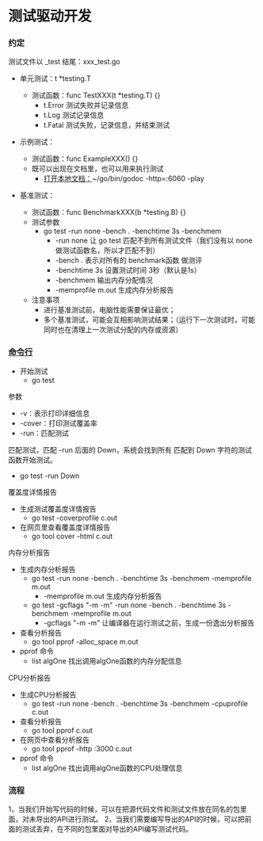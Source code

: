 # 测试驱动开发

### 约定
测试文件以 _test 结尾：xxx_test.go

- 单元测试：t *testing.T
  - 测试函数：func TestXXX(t *testing.T) {}
    - t.Error 测试失败并记录信息
    - t.Log 测试记录信息
    - t.Fatal 测试失败，记录信息，并结束测试


- 示例测试：
  - 测试函数：func ExampleXXX() {}
  - 既可以出现在文档里，也可以用来执行测试
    - [打开本地文档：](https://learnku.com/articles/56426)~/go/bin/godoc -http=:6060 -play

- 基准测试：
  - 测试函数：func BenchmarkXXX(b *testing.B) {}
  - 测试参数
    - go test -run none -bench . -benchtime 3s -benchmem
      - -run none 让 go test 匹配不到所有测试文件（我们没有以 none 做测试函数名，所以才匹配不到）
      - -bench . 表示对所有的 benchmark函数 做测评
      - -benchtime 3s 设置测试时间 3秒（默认是1s）
      - -benchmem 输出内存分配情况
      - -memprofile m.out 生成内存分析报告
  - 注意事项
    - 进行基准测试前，电脑性能需要保证最优；
    - 多个基准测试，可能会互相影响测试结果；（运行下一次测试时，可能同时也在清理上一次测试分配的内存或资源）


### [命令行](https://hyper0x.github.io/go_command_tutorial/#/0.7)
- 开始测试
  - go test

参数
  - -v：表示打印详细信息
  - -cover：打印测试覆盖率
  - -run：匹配测试
  
匹配测试，匹配 -run 后面的 Down，系统会找到所有 匹配到 Down 字符的测试函数开始测试。
  - go test -run Down

覆盖度详情报告
  - 生成测试覆盖度详情报告
    - go test -coverprofile c.out
  - 在网页里查看覆盖度详情报告
    - go tool cover -html c.out

内存分析报告
  - 生成内存分析报告
    - go test -run none -bench . -benchtime 3s -benchmem -memprofile m.out
      - -memprofile m.out 生成内存分析报告
    - go test -gcflags "-m -m" -run none -bench . -benchtime 3s -benchmem -memprofile m.out
      - -gcflags "-m -m" 让编译器在运行测试之前，生成一份逸出分析报告
  - 查看分析报告
    - go tool pprof -alloc_space m.out
  - pprof 命令
    - list algOne 找出调用algOne函数的内存分配信息

CPU分析报告
  - 生成CPU分析报告
    - go test -run none -bench . -benchtime 3s -benchmem -cpuprofile c.out
  - 查看分析报告
    - go tool pprof c.out
  - 在网页中查看分析报告
    - go tool pprof -http :3000 c.out
  - pprof 命令
    - list algOne 找出调用algOne函数的CPU处理信息



### 流程
1，当我们开始写代码的时候，可以在把源代码文件和测试文件放在同名的包里面，对未导出的API进行测试。
2，当我们需要编写导出的API的时候，可以把前面的测试丢弃，在不同的包里面对导出的API编写测试代码。

